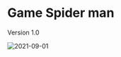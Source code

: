 # Game Spider man


Version 1.0


![2021-09-01](https://user-images.githubusercontent.com/59375940/131709098-fad427de-6440-4016-92b3-8b59fb6eb8b7.png)
